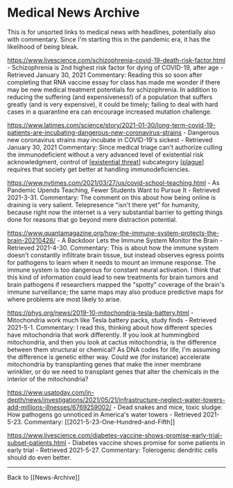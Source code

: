 # Medical News Archive

This is for unsorted links to medical news with headlines, potentially also with commentary.  Since I'm starting this in the pandemic era, it has the likelihood of being bleak.

https://www.livescience.com/schizophrenia-covid-19-death-risk-factor.html - Schizophrenia is 2nd highest risk factor for dying of COVID-19, after age - Retrieved January 30, 2021
Commentary:  Reading this so soon after completing that RNA vaccine essay for class has made me wonder if there may be new medical treatment potentials for schizophrenia.  In addition to reducing the suffering (and expensiveness!) of a population that suffers greatly (and is very expensive), it could be timely; failing to deal with hard cases in a quarantine era can encourage increased mutation challenge.

https://www.latimes.com/science/story/2021-01-30/long-term-covid-19-patients-are-incubating-dangerous-new-coronavirus-strains - Dangerous new coronavirus strains may incubate in COVID-19's sickest - Retrieved January 30, 2021
Commentary:  Since medical triage can't authorize culling the immunodeficient without a very advanced level of existential risk acknowledgment, control of [[existential threat]] subcategory [[plague]] requires that society get better at handling immunodeficiencies.

https://www.nytimes.com/2021/03/27/us/covid-school-teaching.html - As Pandemic Upends Teaching, Fewer Students Want to Pursue It - Retrieved 2021-3-31.
Commentary:  The comment on this about how being online is draining is very salient.  Telepresence "isn't there yet" for humanity, because right now the internet is a very substantial barrier to getting things done for reasons that go beyond mere distraction potential.

https://www.quantamagazine.org/how-the-immune-system-protects-the-brain-20210428/ - A Backdoor Lets the Immune System Monitor the Brain - Retrieved 2021-4-30.  Commentary:  This is about how the immune system doesn't constantly infiltrate brain tissue, but instead observes egress points for pathogens to learn when it needs to mount an immune response.  The immune system is too dangerous for constant neural activation.  I think that this kind of information could lead to new treatments for brain tumors and brain pathogens if researchers mapped the "spotty" coverage of the brain's immune surveillance; the same maps may also produce predictive maps for where problems are most likely to arise.

https://phys.org/news/2019-10-mitochondria-tesla-battery.html - Mitochondria work much like Tesla battery packs, study finds - Retrieved 2021-5-1.  Commentary:  I read this, thinking about how different species have mitochondria that work differently.  If you look at hummingbird mitochondria, and then you look at cactus mitochondria, is the difference between them structural or chemical?  As DNA codes for life, I'm assuming the difference is genetic either way.  Could we (for instance) accelerate mitochondria by transplanting genes that make the inner membrane wrinklier, or do we need to transplant genes that alter the chemicals in the interior of the mitochondria?

https://www.usatoday.com/in-depth/news/investigations/2021/05/21/infrastructure-neglect-water-towers-add-millions-illnesses/6769259002/ - Dead snakes and mice, toxic sludge: How pathogens go unnoticed in America's water towers - Retrieved 2021-5-23.  Commentary:  [[2021-5-23-One-Hundred-and-Fifth]]

https://www.livescience.com/diabetes-vaccine-shows-promise-early-trial-subset-patients.html - Diabetes vaccine shows promise for some patients in early trial - Retrieved 2021-5-27.  Commentary:  Tolerogenic dendritic cells should do even better.

---
Back to [[News-Archive]]

[//begin]: # "Autogenerated link references for markdown compatibility"
[existential threat]: existential-threat.md "Existential Threat"
[plague]: plague.md "Plague"
[News Archive]: news-archive.md "News Archive"
[//end]: # "Autogenerated link references"